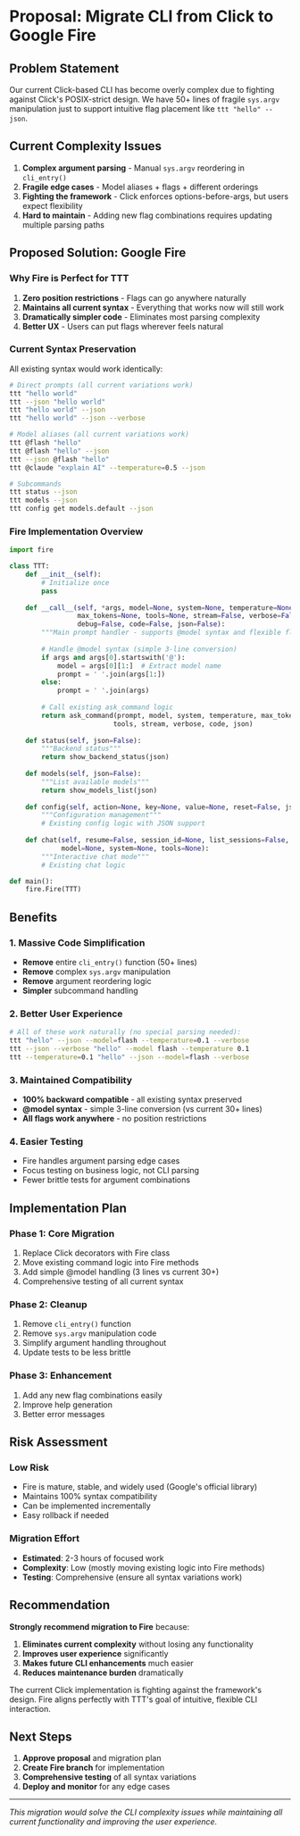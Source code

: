 # Proposal: Migrate CLI from Click to Google Fire

## Problem Statement

Our current Click-based CLI has become overly complex due to fighting against Click's POSIX-strict design. We have 50+ lines of fragile `sys.argv` manipulation just to support intuitive flag placement like `ttt "hello" --json`.

## Current Complexity Issues

1. **Complex argument parsing** - Manual `sys.argv` reordering in `cli_entry()`
2. **Fragile edge cases** - Model aliases + flags + different orderings
3. **Fighting the framework** - Click enforces options-before-args, but users expect flexibility
4. **Hard to maintain** - Adding new flag combinations requires updating multiple parsing paths

## Proposed Solution: Google Fire

### Why Fire is Perfect for TTT

1. **Zero position restrictions** - Flags can go anywhere naturally
2. **Maintains all current syntax** - Everything that works now will still work
3. **Dramatically simpler code** - Eliminates most parsing complexity
4. **Better UX** - Users can put flags wherever feels natural

### Current Syntax Preservation

All existing syntax would work identically:

```bash
# Direct prompts (all current variations work)
ttt "hello world"
ttt --json "hello world" 
ttt "hello world" --json
ttt "hello world" --json --verbose

# Model aliases (all current variations work)
ttt @flash "hello"
ttt @flash "hello" --json
ttt --json @flash "hello"
ttt @claude "explain AI" --temperature=0.5 --json

# Subcommands
ttt status --json
ttt models --json
ttt config get models.default --json
```

### Fire Implementation Overview

```python
import fire

class TTT:
    def __init__(self):
        # Initialize once
        pass
    
    def __call__(self, *args, model=None, system=None, temperature=None, 
                 max_tokens=None, tools=None, stream=False, verbose=False, 
                 debug=False, code=False, json=False):
        """Main prompt handler - supports @model syntax and flexible flags"""
        
        # Handle @model syntax (simple 3-line conversion)
        if args and args[0].startswith('@'):
            model = args[0][1:]  # Extract model name
            prompt = ' '.join(args[1:])
        else:
            prompt = ' '.join(args)
        
        # Call existing ask_command logic
        return ask_command(prompt, model, system, temperature, max_tokens, 
                          tools, stream, verbose, code, json)
    
    def status(self, json=False):
        """Backend status"""
        return show_backend_status(json)
    
    def models(self, json=False):
        """List available models"""
        return show_models_list(json)
    
    def config(self, action=None, key=None, value=None, reset=False, json=False):
        """Configuration management"""
        # Existing config logic with JSON support
        
    def chat(self, resume=False, session_id=None, list_sessions=False, 
             model=None, system=None, tools=None):
        """Interactive chat mode"""
        # Existing chat logic

def main():
    fire.Fire(TTT)
```

## Benefits

### 1. Massive Code Simplification
- **Remove** entire `cli_entry()` function (50+ lines)
- **Remove** complex `sys.argv` manipulation
- **Remove** argument reordering logic
- **Simpler** subcommand handling

### 2. Better User Experience
```bash
# All of these work naturally (no special parsing needed):
ttt "hello" --json --model=flash --temperature=0.1 --verbose
ttt --json --verbose "hello" --model flash --temperature 0.1
ttt --temperature=0.1 "hello" --json --model=flash --verbose
```

### 3. Maintained Compatibility
- **100% backward compatible** - all existing syntax preserved
- **@model syntax** - simple 3-line conversion (vs current 30+ lines)
- **All flags work anywhere** - no position restrictions

### 4. Easier Testing
- Fire handles argument parsing edge cases
- Focus testing on business logic, not CLI parsing
- Fewer brittle tests for argument combinations

## Implementation Plan

### Phase 1: Core Migration
1. Replace Click decorators with Fire class
2. Move existing command logic into Fire methods
3. Add simple @model handling (3 lines vs current 30+)
4. Comprehensive testing of all current syntax

### Phase 2: Cleanup
1. Remove `cli_entry()` function
2. Remove `sys.argv` manipulation code
3. Simplify argument handling throughout
4. Update tests to be less brittle

### Phase 3: Enhancement
1. Add any new flag combinations easily
2. Improve help generation
3. Better error messages

## Risk Assessment

### Low Risk
- Fire is mature, stable, and widely used (Google's official library)
- Maintains 100% syntax compatibility
- Can be implemented incrementally
- Easy rollback if needed

### Migration Effort
- **Estimated**: 2-3 hours of focused work
- **Complexity**: Low (mostly moving existing logic into Fire methods)
- **Testing**: Comprehensive (ensure all syntax variations work)

## Recommendation

**Strongly recommend migration to Fire** because:

1. **Eliminates current complexity** without losing any functionality
2. **Improves user experience** significantly
3. **Makes future CLI enhancements** much easier
4. **Reduces maintenance burden** dramatically

The current Click implementation is fighting against the framework's design. Fire aligns perfectly with TTT's goal of intuitive, flexible CLI interaction.

## Next Steps

1. **Approve proposal** and migration plan
2. **Create Fire branch** for implementation
3. **Comprehensive testing** of all syntax variations
4. **Deploy and monitor** for any edge cases

---

*This migration would solve the CLI complexity issues while maintaining all current functionality and improving the user experience.*